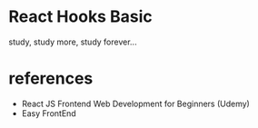 # React Hooks Basic
study, study more, study forever...

# references
- React JS Frontend Web Development for Beginners (Udemy)
- Easy FrontEnd
